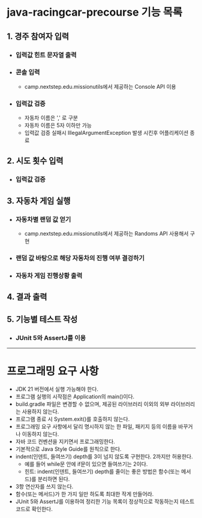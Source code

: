 # java-racingcar-precourse 기능 목록

## 1. 경주 참여자 입력
 * ### 입력값 힌트 문자열 출력
 * ### 콘솔 입력
   - camp.nextstep.edu.missionutils에서 제공하는 Console API 이용
 * ### 입력값 검증
   - 자동차 이름은 \',' 로 구분   
   - 자동차 이름은 5자 이하만 가능 
   - 입력값 검증 실패시 IllegalArgumentException 발생 시킨후 어플리케이션 종료
## 2. 시도 횟수 입력
 * ### 입력값 검증
## 3. 자동차 게임 실행
 * ### 자동차별 랜덤 값 얻기
    - camp.nextstep.edu.missionutils에서 제공하는 Randoms API 사용해서 구현
 * ### 랜덤 값 바탕으로 해당 자동차의 진행 여부 결겅하기
 * ### 자동차 게임 진행상황 출력 
## 4. 결과 출력
## 5. 기능별 테스트 작성
 * ### JUnit 5와 AssertJ를 이용

***
# 프로그래밍 요구 사항
- JDK 21 버전에서 실행 가능해야 한다.
- 프로그램 실행의 시작점은 Application의 main()이다.
- build.gradle 파일은 변경할 수 없으며, 제공된 라이브러리 이외의 외부 라이브러리는 사용하지 않는다.
- 프로그램 종료 시 System.exit()를 호출하지 않는다.
- 프로그래밍 요구 사항에서 달리 명시하지 않는 한 파일, 패키지 등의 이름을 바꾸거나 이동하지 않는다.
- 자바 코드 컨벤션을 지키면서 프로그래밍한다.
- 기본적으로 Java Style Guide를 원칙으로 한다.
- indent(인덴트, 들여쓰기) depth를 3이 넘지 않도록 구현한다. 2까지만 허용한다.
  - 예를 들어 while문 안에 if문이 있으면 들여쓰기는 2이다.
  - 힌트: indent(인덴트, 들여쓰기) depth를 줄이는 좋은 방법은 함수(또는 메서드)를 분리하면 된다.
- 3항 연산자를 쓰지 않는다.
- 함수(또는 메서드)가 한 가지 일만 하도록 최대한 작게 만들어라.
- JUnit 5와 AssertJ를 이용하여 정리한 기능 목록이 정상적으로 작동하는지 테스트 코드로 확인한다.



